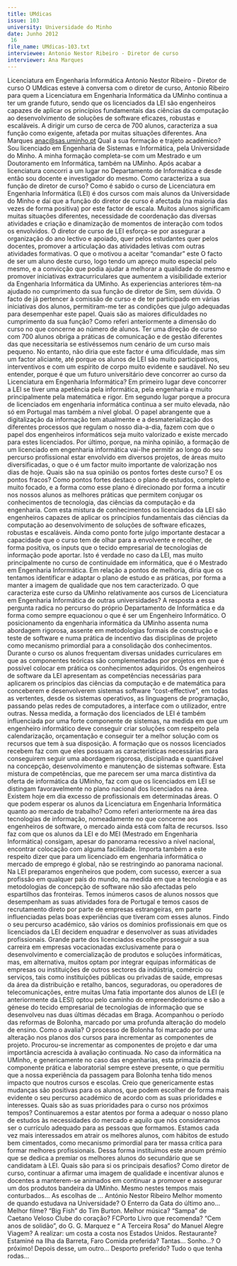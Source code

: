 ```yaml
---
title: UMdicas
issue: 103
university: Universidade do Minho
date: Junho 2012
 16
file_name: UMdicas-103.txt
interviewee: Antonio Nestor Ribeiro - Diretor de curso
interviewer: Ana Marques
---
```



Licenciatura em Engenharia Informática
Antonio Nestor Ribeiro - Diretor de curso
O UMdicas esteve à conversa com o diretor de curso, Antonio Ribeiro para quem a Licenciatura em Engenharia Informática da UMinho continua a ter um
grande futuro, sendo que os licenciados da LEI são
engenheiros capazes de aplicar os princípios fundamentais das ciências da computação ao desenvolvimento de soluções de software eficazes, robustas e
escaláveis. A dirigir um curso de cerca de 700 alunos, caracteriza a sua função como exigente, afetada
por muitas situações diferentes.
Ana Marques
anac@sas.uminho.pt
Qual a sua formação e trajeto académico?
Sou licenciado em Engenharia de Sistemas e Informática,
pela Universidade do Minho. A minha formação
completa-se com um Mestrado e um Doutoramento
em Informática, também na UMinho. Após acabar a
licenciatura concorri a um lugar no Departamento de
Informática e desde então sou docente e investigador
do mesmo.
Como caracteriza a sua função de diretor de
curso?
Como é sabido o curso de Licenciatura em Engenharia
Informática (LEI) é dos cursos com mais alunos da
Universidade do Minho e daí que a função do diretor
de curso é afectada (na maioria das vezes de forma
positiva) por este factor de escala. Muitos alunos
significam muitas situações diferentes, necessidade
de coordenação das diversas atividades e criação e
dinamização de momentos de interação com todos
os envolvidos.
O diretor de curso de LEI esforça-se por assegurar
a organização do ano lectivo e apoiado, quer pelos
estudantes quer pelos docentes, promover a articulação
das atividades letivas com outras atividades
formativas.
O que o motivou a aceitar “comandar” este
O facto de ser um aluno deste curso, logo tendo um
apreço muito especial pelo mesmo, e a convicção
que podia ajudar a melhorar a qualidade do mesmo e
promover iniciativas extracurriculares que aumentem
a visibilidade exterior da Engenharia Informática da
UMinho.
As experiencias anteriores têm-na ajudado
no cumprimento da sua função de diretor de
Sim, sem dúvida. O facto de já pertencer à comissão
de curso e de ter participado em várias iniciativas dos
alunos, permitiram-me ter as condições que julgo
adequadas para desempenhar este papel.
Quais são as maiores dificuldades no cumprimento
da sua função?
Como referi anteriormente a dimensão do curso no
que concerne ao número de alunos. Ter uma direção
de curso com 700 alunos obriga a práticas de comunicação
e de gestão diferentes das que necessitaria
se estivéssemos num cenário de um curso mais pequeno.
No entanto, não diria que este factor é uma dificuldade,
mas sim um factor aliciante, até porque os
alunos de LEI são muito participativos, interventivos e
com um espírito de corpo muito evidente e saudável.
No seu entender, porque é que um futuro universitário
deve concorrer ao curso da Licenciatura
em Engenharia Informática?
Em primeiro lugar deve concorrer a LEI se tiver uma
apetência pela informática, pela engenharia e muito
principalmente pela matemática e rigor.
Em segundo lugar porque a procura de licenciados
em engenharia informática continua a ser muito elevada,
não só em Portugal mas também a nível global.
O papel abrangente que a digitalização da informação
tem atualmente e a desmaterialização dos diferentes
processos que regulam o nosso dia-a-dia, fazem com
que o papel dos engenheiros informáticos seja muito
valorizado e existe mercado para estes licenciados.
Por último, porque, na minha opinião, a formação
de um licenciado em engenharia informática vai-lhe
permitir ao longo do seu percurso profissional estar
envolvido em diversos projetos, de áreas muito diversificadas,
o que o é um factor muito importante de
valorização nos dias de hoje.
Quais são na sua opinião os pontos fortes deste
curso? E os pontos fracos?
Como pontos fortes destaco o plano de estudos, completo
e muito focado, e a forma como esse plano é
direcionado por forma a incutir nos nossos alunos as
melhores práticas que permitem conjugar os conhecimentos
de tecnologia, das ciências da computação
e da engenharia. Com esta mistura de conhecimentos
os licenciados da LEI são engenheiros capazes
de aplicar os princípios fundamentais das ciências
da computação ao desenvolvimento de soluções de
software eficazes, robustas e escaláveis.
Ainda como ponto forte julgo importante destacar a
capacidade que o curso tem de olhar para a envolvente
e recolher, de forma positiva, os inputs que o tecido
empresarial de tecnologias de informação pode aportar.
Isto é verdade no caso da LEI, mas muito principalmente
no curso de continuidade em informática,
que é o Mestrado em Engenharia Informática.
Em relação a pontos de melhoria, diria que os tentamos
identificar e adaptar o plano de estudo e as
práticas, por forma a manter a imagem de qualidade
que nos tem caracterizado.
O que caracteriza este curso da UMinho relativamente
aos cursos de Licenciatura em Engenharia
Informática de outras universidades?
A resposta a essa pergunta radica no percurso do
próprio Departamento de Informática e da forma
como sempre equacionou o que é ser um Engenheiro
Informático. O posicionamento da engenharia informática
da UMinho assenta numa abordagem rigorosa,
assente em metodologias formais de construção
e teste de software e numa prática de incentivo das
disciplinas de projeto como mecanismo primordial
para a consolidação dos conhecimentos. Durante o
curso os alunos frequentam diversas unidades curriculares
em que as componentes teóricas são complementadas
por projetos em que é possível colocar em
prática os conhecimentos adquiridos. Os engenheiros
de software da LEI apresentam as competências necessárias
para aplicarem os princípios das ciências
da computação e de matemática para conceberem
e desenvolverem sistemas software “cost-effective”,
em todas as vertentes, desde os sistemas operativos,
as linguagens de programação, passando pelas redes
de computadores, a interface com o utilizador, entre
outras.
Nessa medida, a formação dos licenciados de LEI é
também influenciada por uma forte componente de
sistemas, na medida em que um engenheiro informático
deve conseguir criar soluções com respeito
pela calendarização, orçamentação e conseguir ter
a melhor solução com os recursos que tem à sua
disposição.
A formação que os nossos licenciados recebem faz
com que eles possuam as características necessárias
para conseguirem seguir uma abordagem rigorosa,
disciplinada e quantificável na concepção, desenvolvimento
e manutenção de sistemas software. Esta
mistura de competências, que me parecem ser uma
marca distintiva da oferta de informática da UMinho,
faz com que os licenciados em LEI se distingam favoravelmente
no plano nacional dos licenciados na
área.
Existem hoje em dia excesso de profissionais
em determinadas áreas. O que podem esperar
os alunos da Licenciatura em Engenharia
Informática quanto ao mercado de trabalho?
Como referi anteriormente na área das tecnologias
de informação, nomeadamente no que concerne aos
engenheiros de software, o mercado ainda está com
falta de recursos. Isso faz com que os alunos da LEI e
do MEI (Mestrado em Engenharia Informática) consigam,
apesar do panorama recessivo a nível nacional,
encontrar colocação com alguma facilidade.
Importa também a este respeito dizer que para um
licenciado em engenharia informática o mercado de
emprego é global, não se restringindo ao panorama
nacional. Na LEI preparamos engenheiros que podem,
com sucesso, exercer a sua profissão em qualquer
país do mundo, na medida em que a tecnologia
e as metodologias de concepção de software não são
afectadas pelo espartilhos das fronteiras. Temos inúmeros
casos de alunos nossos que desempenham
as suas atividades fora de Portugal e temos casos de
recrutamento direto por parte de empresas estrangeiras,
em parte influenciadas pelas boas experiências
que tiveram com esses alunos.
Findo o seu percurso académico, são vários os domínios
profissionais em que os licenciados da LEI
decidem enquadrar e desenvolver as suas atividades
profissionais. Grande parte dos licenciados escolhe
prosseguir a sua carreira em empresas vocacionadas
exclusivamente para o desenvolvimento e comercialização
de produtos e soluções informáticas, mas, em
alternativa, muitos optam por integrar equipas informáticas
de empresas ou instituições de outros sectores
da indústria, comércio ou serviços, tais como
instituições públicas ou privadas de saúde, empresas
da área da distribuição e retalho, bancos, seguradoras,
ou operadores de telecomunicações, entre muitas
Uma fatia importante dos alunos de LEI (e anteriormente
da LESI) optou pelo caminho do empreendedorismo
e são a génese do tecido empresarial de tecnologias
de informação que se desenvolveu nas duas
últimas décadas em Braga.
Acompanhou o período das reformas de Bolonha,
marcado por uma profunda alteração do
modelo de ensino. Como o avalia?
O processo de Bolonha foi marcado por uma alteração
nos planos dos cursos para incrementar as
componentes de projeto. Procurou-se incrementar
as componentes de projeto e dar uma importância
acrescida à avaliação continuada.
No caso da informática na UMinho, e genericamente
no caso das engenharias, esta primazia da componente
prática e laboratorial sempre esteve presente,
o que permitiu que a nossa experiência da passagem
para Bolonha tenha tido menos impacto que noutros
cursos e escolas.
Creio que genericamente estas mudanças são positivas
para os alunos, que podem escolher de forma
mais evidente o seu percurso académico de acordo
com as suas prioridades e interesses.
Quais são as suas prioridades para o curso
nos próximos tempos?
Continuaremos a estar atentos por forma a adequar o
nosso plano de estudos às necessidades do mercado
e aquilo que nós consideramos ser o currículo adequado
para as pessoas que formamos. Estamos cada
vez mais interessados em atrair os melhores alunos,
com hábitos de estudo bem cimentados, como mecanismo
primordial para ter massa crítica para formar
melhores profissionais. Dessa forma instituímos este
anoum prémio que se dedica a premiar os melhores
alunos do secundário que se candidatam à LEI.
Quais são para si os principais desafios?
Como diretor de curso, continuar a afirmar uma imagem
de qualidade e incentivar alunos e docentes a
manterem-se animados em continuar a promover
e assegurar um dos produtos bandeira da UMinho.
Mesmo nestes tempos mais conturbados...
As escolhas de …
António Nestor Ribeiro
Melhor momento de quando estudava na
Universidade? O Enterro da Gata do último ano...
Melhor filme? “Big Fish” do Tim Burton.
Melhor música? “Sampa” de Caetano Veloso
Clube do coração? FCPorto
Livro que recomenda? “Cem anos de solidão”,
do G. G. Marquez e “ A Terceira Rosa” do
Manuel Alegre
Viagem? A realizar: um costa a costa nos Estados
Unidos.
Restaurante? Estaminé na Ilha da Barreta, Faro
Comida preferida? Tantas...
Sonho…? O próximo! Depois desse, um outro...
Desporto preferido? Tudo o que tenha rodas...
